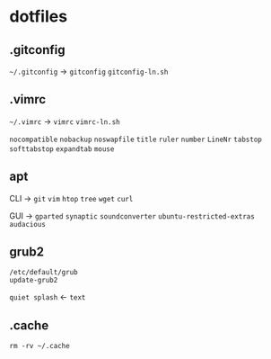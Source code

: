 # dotfiles


## .gitconfig

`~/.gitconfig` -> `gitconfig` `gitconfig-ln.sh`


## .vimrc

`~/.vimrc` -> `vimrc` `vimrc-ln.sh`

`nocompatible`
`nobackup`
`noswapfile`
`title`
`ruler`
`number`
`LineNr`
`tabstop`
`softtabstop`
`expandtab`
`mouse`

## apt

CLI ->
`git` `vim`
`htop` `tree`
`wget` `curl`

GUI ->
`gparted` `synaptic`
`soundconverter` `ubuntu-restricted-extras`
`audacious`


## grub2

`/etc/default/grub`  
`update-grub2`

`quiet splash` <- `text`


## .cache

`rm -rv ~/.cache`


